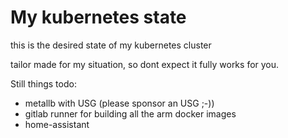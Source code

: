 # My kubernetes state

this is the desired state of my kubernetes cluster

tailor made for my situation, so dont expect it fully works for you.

Still things todo:
 - metallb with USG (please sponsor an USG ;-))
 - gitlab runner for building all the arm docker images
 - home-assistant
 
